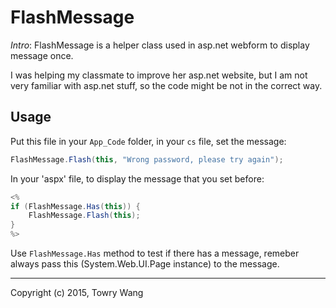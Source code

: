 # FlashMessage

*Intro*: FlashMessage is a helper class used in asp.net webform 
to display message once.

I was helping my classmate to improve her asp.net website, but I am
not very familiar with asp.net stuff, so the code might be not in the
correct way.

## Usage

Put this file in your `App_Code` folder, in your `cs` file, set the message:

```cs
FlashMessage.Flash(this, "Wrong password, please try again");
```
In your 'aspx' file, to display the message that you set before:

```cs
<%
if (FlashMessage.Has(this)) {
    FlashMessage.Flash(this);
}
%>
```

Use `FlashMessage.Has` method to test if there has a message, remeber always pass
this (System.Web.UI.Page instance) to the message.

---

Copyright (c) 2015, Towry Wang
